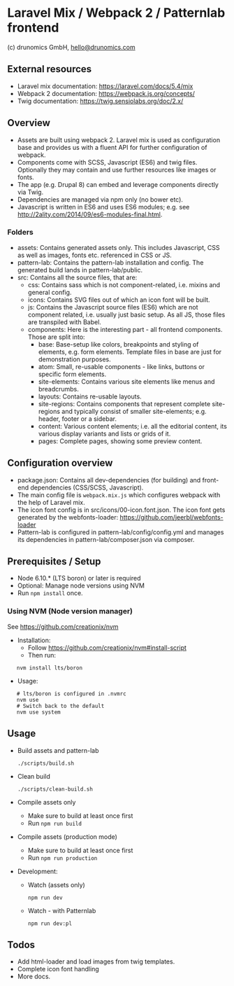 # Laravel Mix / Webpack 2 / Patternlab frontend
(c) drunomics GmbH, hello@drunomics.com

## External resources
* Laravel mix documentation: https://laravel.com/docs/5.4/mix
* Webpack 2 documentation: https://webpack.js.org/concepts/
* Twig documentation: https://twig.sensiolabs.org/doc/2.x/

## Overview

* Assets are built using webpack 2. Laravel mix is used as configuration base
  and provides us with a fluent API for further configuration of webpack.
* Components come with SCSS, Javascript (ES6) and twig files. Optionally they
  may contain and use further resources like images or fonts.
* The app (e.g. Drupal 8) can embed and leverage components directly via Twig.
* Dependencies are managed via npm only (no bower etc).
* Javascript is written in ES6 and uses ES6 modules; e.g. see 
  http://2ality.com/2014/09/es6-modules-final.html.

### Folders

* assets: Contains generated assets only. This includes Javascript, CSS as well 
  as images, fonts etc. referenced in CSS or JS.
* pattern-lab: Contains the pattern-lab installation and config. The generated
  build lands in pattern-lab/public.
* src: Contains all the source files, that are:
  * css: Contains sass which is not component-related, i.e. mixins and general
    config.
  * icons: Contains SVG files out of which an icon font will be built.
  * js: Contains the Javascript source files (ES6) which are not component
    related, i.e. usually just basic setup. As all JS, those files are
    transpiled with Babel.
  * components: Here is the interesting part - all frontend components. Those
    are split into:
    * base: Base-setup like colors, breakpoints and styling of elements, e.g.
      form elements. Template files in base are just for demonstration purposes.
    * atom: Small, re-usable components - like links, buttons or specific form
      elements.
    * site-elements: Contains various site elements like menus and breadcrumbs.
    * layouts: Contains re-usable layouts.
    * site-regions: Contains components that represent complete site-regions
      and typically consist of smaller site-elements; e.g. header, footer or a 
      sidebar.
    * content: Various content elements; i.e. all the editorial content, its
      various display variants and lists or grids of it.
    * pages: Complete pages, showing some preview content.
  
## Configuration overview
 
* package.json: Contains all dev-dependencies (for building) and front-end
  dependencies (CSS/SCSS, Javascript).
* The main config file is `webpack.mix.js` which configures webpack with the
  help of Laravel mix.
* The icon font config is in src/icons/00-icon.font.json. The icon font gets
  generated by the webfonts-loader: https://github.com/jeerbl/webfonts-loader
* Pattern-lab is configured in pattern-lab/config/config.yml and manages its
  dependencies in pattern-lab/composer.json via composer.

## Prerequisites / Setup

- Node 6.10.* (LTS boron) or later is required 
- Optional: Manage node versions using NVM
- Run `npm install` once.

### Using NVM (Node version manager)

See https://github.com/creationix/nvm

* Installation: 
  * Follow https://github.com/creationix/nvm#install-script
  * Then run:
```
   nvm install lts/boron
```
* Usage:
```
   # lts/boron is configured in .nvmrc
   nvm use  
   # Switch back to the default
   nvm use system
```

## Usage

* Build assets and pattern-lab

  `./scripts/build.sh`
  
* Clean build

  `./scripts/clean-build.sh`

* Compile assets only

  * Make sure to build at least once first
  * Run `npm run build`

* Compile assets (production mode)

  * Make sure to build at least once first
  * Run `npm run production`

* Development:
  * Watch (assets only)
  
    `npm run dev`
  * Watch - with Patternlab
  
    `npm run dev:pl`

## Todos
- Add html-loader and load images from twig templates.
- Complete icon font handling
- More docs.
